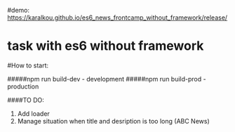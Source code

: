 #demo: https://karalkou.github.io/es6_news_frontcamp_without_framework/release/

# task with es6 without framework

#How to start:

#####npm run build-dev - development
#####npm run build-prod - production


####TO DO:
1. Add loader
2. Manage situation when title and desription is too long (ABC News)
